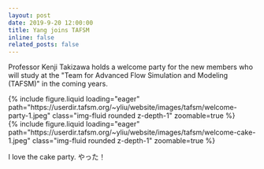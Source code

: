 ```yaml
---
layout: post
date: 2019-9-20 12:00:00
title: Yang joins TAFSM
inline: false
related_posts: false
---
```


Professor Kenji Takizawa holds a welcome party for the new members who will study at the "Team for Advanced Flow Simulation and Modeling (TAFSM)" in the coming years.

<div class="row mt-3 justify-content-center">
    <div class="col-sm-6 mt-3">
        {% include figure.liquid loading="eager" path="https://userdir.tafsm.org/~yliu/website/images/tafsm/welcome-party-1.jpeg" class="img-fluid rounded z-depth-1" zoomable=true %}
    </div>
    <div class="col-sm-5 mt-3">
        {% include figure.liquid loading="eager" path="https://userdir.tafsm.org/~yliu/website/images/tafsm/welcome-cake-1.jpeg" class="img-fluid rounded z-depth-1" zoomable=true %}
    </div>
</div>

I love the cake party. やった！
